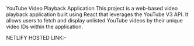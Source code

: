 YouTube Video Playback Application
This project is a web-based video playback application built using React that leverages the YouTube V3 API. It allows users to fetch and display unlisted YouTube videos by their unique video IDs within the application.

NETLIFY HOSTED LINK:-  
